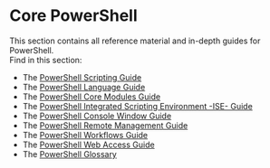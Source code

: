 #  Core PowerShell
This section contains all reference material and in-depth guides for PowerShell.  
Find in this section:
-  The [PowerShell Scripting Guide](scripting-guide.md)
-  The [PowerShell Language Guide](language-guide.md)
-  The [PowerShell Core Modules Guide](core-modules.md)
-  The [PowerShell Integrated Scripting Environment -ISE- Guide](ise-guide.md)
-  The [PowerShell Console Window Guide](console-guide.md)
-  The [PowerShell Remote Management Guide](Running-Remote-Commands.md)
-  The [PowerShell Workflows Guide](workflows-guide.md)
-  The [PowerShell Web Access Guide](web-access.md)
-  The [PowerShell Glossary](../Windows-PowerShell-Glossary.md)
